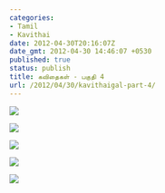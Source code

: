 ```yaml
---
categories:
- Tamil
- Kavithai
date: 2012-04-30T20:16:07Z
date_gmt: 2012-04-30 14:46:07 +0530
published: true
status: publish
title: கவிதைகள் - பகுதி 4
url: /2012/04/30/kavithaigal-part-4/
---
```


<p><a href="{{site.baseurl}}/uploads/13.jpg"><img src="{{site.baseurl}}/uploads/13.jpg"></a></p>
<p><a href="{{site.baseurl}}/uploads/14.jpg"><img src="{{site.baseurl}}/uploads/14.jpg"></a></p>
<p><a href="{{site.baseurl}}/uploads/15.jpg"><img src="{{site.baseurl}}/uploads/15.jpg"></a></p>
<p><a href="{{site.baseurl}}/uploads/16.jpg"><img src="{{site.baseurl}}/uploads/16.jpg"></a></p>
<p><a href="{{site.baseurl}}/uploads/17.jpg"><img src="{{site.baseurl}}/uploads/17.jpg"></a></p>
